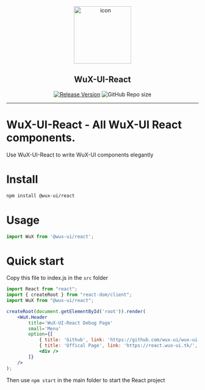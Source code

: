 <div align="center">

<div>
<img src="https://react.wux-ui.tk/icon.svg" width="150px" height="150px" alt="icon" title="WuX-UI for React.js" />
<h2>WuX-UI-React</h2>
</div>

[![Release Version](https://shields.io/github/v/release/wux-ui/wux-ui-react?color=78aeff)](https://github.com/wux-ui/wux-ui-react/releases/latest)
![GitHub Repo size](https://shields.io/github/repo-size/wux-ui/wux-ui-react?color=78aeff)

</div>

---

# WuX-UI-React - All WuX-UI React components.

Use WuX-UI-React to write WuX-UI components elegantly

# Install

```sh
npm install @wux-ui/react
```

# Usage

```jsx
import WuX from '@wux-ui/react';
```

# Quick start

Copy this file to index.js in the `src` folder

```jsx
import React from "react";
import { createRoot } from "react-dom/client";
import WuX from "@wux-ui/react";

createRoot(document.getElementById('root')).render(
    <WuX.Header
        title='WuX-UI-React Debug Page'
        small='Menu'
        option={[
            { title: 'Github', link: 'https://github.com/wux-ui/wux-ui-react-docs' },
            { title: 'Offical Page', link: 'https://react.wux-ui.tk/', bold: true },
            <div />
        ]}
    />
);
```

Then use `npm start` in the main folder to start the React project